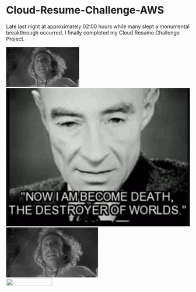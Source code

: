 # Cloud-Resume-Challenge-AWS

Late last night at approximately 02:00 hours while many slept a monumental breakthrough occurred. I finally completed my Cloud Resume Challenge Project. 

![](gifs/801ae83c3e31747770153a08323b1f35_w200.webp) ![](gifs/atomic-nuke.gif)
<img src="gifs/801ae83c3e31747770153a08323b1f35_w200.webp" width=50% height=50%/> <img src="hgifs/atomic-nuke.gif" width=50% height=50%/>

